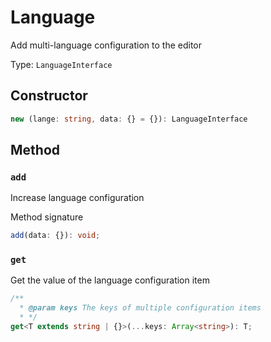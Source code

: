 # Language

Add multi-language configuration to the editor

Type: `LanguageInterface`

## Constructor

```ts
new (lange: string, data: {} = {}): LanguageInterface
```

## Method

### `add`

Increase language configuration

Method signature

```ts
add(data: {}): void;
```

### `get`

Get the value of the language configuration item

```ts
/**
  * @param keys The keys of multiple configuration items
  * */
get<T extends string | {}>(...keys: Array<string>): T;
```
